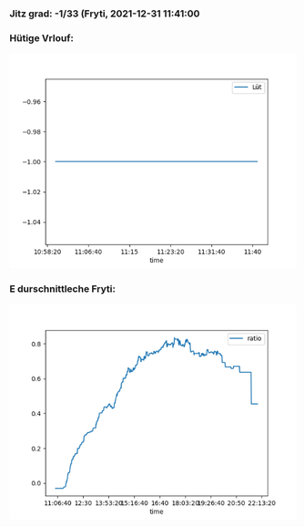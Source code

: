 ### Jitz grad: -1/33 (Fryti, 2021-12-31 11:41:00

### Hütige Vrlouf:
![Graph](Today.png)

### E durschnittleche Fryti:
![Graph](Fryti.png)